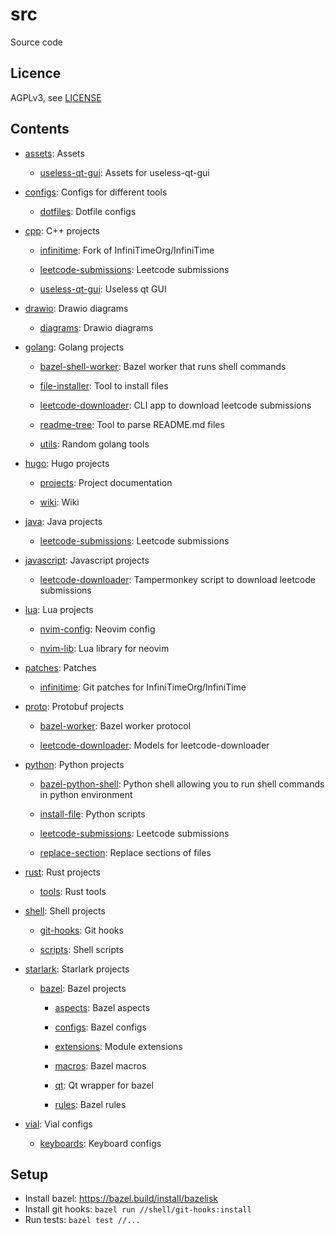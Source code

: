 # src

Source code

## Licence

AGPLv3, see [LICENSE](./LICENSE.txt)

## Contents

<!-- README_CONTENTS START -->

- [assets](/assets): Assets

  - [useless-qt-gui](/assets/useless-qt-gui): Assets for useless-qt-gui

- [configs](/configs): Configs for different tools

  - [dotfiles](/configs/dotfiles): Dotfile configs

- [cpp](/cpp): C&#43;&#43; projects

  - [infinitime](/cpp/infinitime): Fork of InfiniTimeOrg/InfiniTime

  - [leetcode-submissions](/cpp/leetcode-submissions): Leetcode submissions

  - [useless-qt-gui](/cpp/useless-qt-gui): Useless qt GUI

- [drawio](/drawio): Drawio diagrams

  - [diagrams](/drawio/diagrams): Drawio diagrams

- [golang](/golang): Golang projects

  - [bazel-shell-worker](/golang/bazel-shell-worker): Bazel worker that runs shell commands

  - [file-installer](/golang/file-installer): Tool to install files

  - [leetcode-downloader](/golang/leetcode-downloader): CLI app to download leetcode submissions

  - [readme-tree](/golang/readme-tree): Tool to parse README.md files

  - [utils](/golang/utils): Random golang tools

- [hugo](/hugo): Hugo projects

  - [projects](/hugo/projects): Project documentation

  - [wiki](/hugo/wiki): Wiki

- [java](/java): Java projects

  - [leetcode-submissions](/java/leetcode-submissions): Leetcode submissions

- [javascript](/javascript): Javascript projects

  - [leetcode-downloader](/javascript/leetcode-downloader): Tampermonkey script to download leetcode submissions

- [lua](/lua): Lua projects

  - [nvim-config](/lua/nvim-config): Neovim config

  - [nvim-lib](/lua/nvim-lib): Lua library for neovim

- [patches](/patches): Patches

  - [infinitime](/patches/infinitime): Git patches for InfiniTimeOrg/InfiniTime

- [proto](/proto): Protobuf projects

  - [bazel-worker](/proto/bazel-worker): Bazel worker protocol

  - [leetcode-downloader](/proto/leetcode-downloader): Models for leetcode-downloader

- [python](/python): Python projects

  - [bazel-python-shell](/python/bazel-python-shell): Python shell allowing you to run shell commands in python environment

  - [install-file](/python/install-file): Python scripts

  - [leetcode-submissions](/python/leetcode-submissions): Leetcode submissions

  - [replace-section](/python/replace-section): Replace sections of files

- [rust](/rust): Rust projects

  - [tools](/rust/tools): Rust tools

- [shell](/shell): Shell projects

  - [git-hooks](/shell/git-hooks): Git hooks

  - [scripts](/shell/scripts): Shell scripts

- [starlark](/starlark): Starlark projects

  - [bazel](/starlark/bazel): Bazel projects

    - [aspects](/starlark/bazel/aspects): Bazel aspects

    - [configs](/starlark/bazel/configs): Bazel configs

    - [extensions](/starlark/bazel/extensions): Module extensions

    - [macros](/starlark/bazel/macros): Bazel macros

    - [qt](/starlark/bazel/qt): Qt wrapper for bazel

    - [rules](/starlark/bazel/rules): Bazel rules

- [vial](/vial): Vial configs

  - [keyboards](/vial/keyboards): Keyboard configs

<!-- README_CONTENTS END -->

## Setup

- Install bazel: https://bazel.build/install/bazelisk
- Install git hooks: `bazel run //shell/git-hooks:install`
- Run tests: `bazel test //...`

